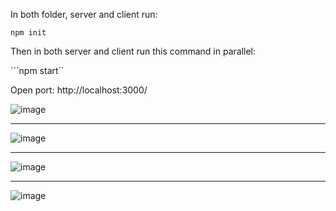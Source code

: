 In both folder, server and client run:


```npm init```



Then in both server and client run this command in parallel:


```npm start``

Open port:
http://localhost:3000/

![image](https://user-images.githubusercontent.com/9911561/198885454-0dbf0a51-48cc-43a7-b767-3fd664ed3a44.png)

----

![image](https://user-images.githubusercontent.com/9911561/198885531-45f36a3e-831f-49e9-890f-b8367bdb585d.png)


----

![image](https://user-images.githubusercontent.com/9911561/198885604-970a2c58-bd73-457c-8567-a6c201e1f1dc.png)



-----

![image](https://user-images.githubusercontent.com/9911561/198885627-f519c5f3-0fd8-4cf9-82a5-71322c821f92.png)



